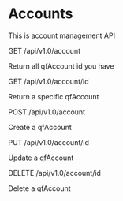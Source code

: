 # Accounts

This is account management API

GET /api/v1.0/account

Return all qfAccount id you have

GET /api/v1.0/account/id

Return a specific qfAccount

POST /api/v1.0/account

Create a qfAccount

PUT /api/v1.0/account/id

Update a qfAccount

DELETE /api/v1.0/account/id

Delete a qfAccount

